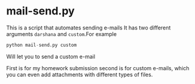 # mail-send.py
This is a script that automates sending e-mails
It has two different arguments `darshana` and `custom`.For example 
```py
python mail-send.py custom
```
Will let you to send a custom e-mail

First is for my homework submission second is for custom e-mails, which you can even add attachments with different types of files.
